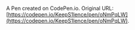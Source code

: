 # 

A Pen created on CodePen.io. Original URL: [https://codepen.io/KeepS1lence/pen/oNmPqLW](https://codepen.io/KeepS1lence/pen/oNmPqLW).

